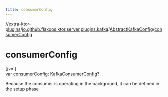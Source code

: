 ```yaml
---
title: consumerConfig
---
```

//[extra-ktor-plugins](../../../index.md)/[io.github.flaxoos.ktor.server.plugins.kafka](../index.md)/[AbstractKafkaConfig](index.md)/[consumerConfig](consumer-config.md)



# consumerConfig



[jvm]\
var [consumerConfig](consumer-config.md): [KafkaConsumerConfig](../-kafka-consumer-config/index.md)?



Because the consumer is operating in the background, it can be defined in the setup phase




